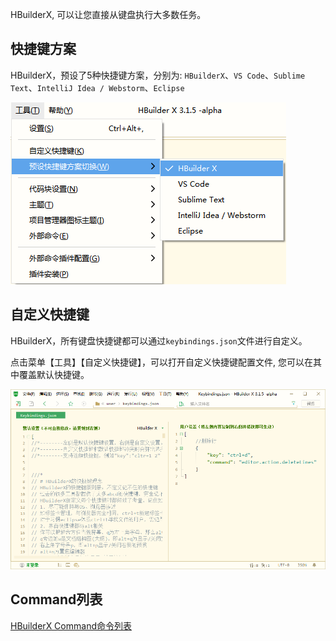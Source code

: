 HBuilderX, 可以让您直接从键盘执行大多数任务。

## 快捷键方案

HBuilderX，预设了5种快捷键方案，分别为: `HBuilderX`、`VS Code`、`Sublime Text`、`IntelliJ Idea / Webstorm`、`Eclipse`

<img src="/static/snapshots/tutorial/keyboard.png" />

## 自定义快捷键

HBuilderX，所有键盘快捷键都可以通过`keybindings.json`文件进行自定义。

点击菜单【工具】【自定义快捷键】，可以打开自定义快捷键配置文件, 您可以在其中覆盖默认快捷键。

<img src="/static/snapshots/tutorial/keyboard_set.png"  style="zoom: 90%;"/>

## Command列表

[HBuilderX Command命令列表](Tutorial/command)